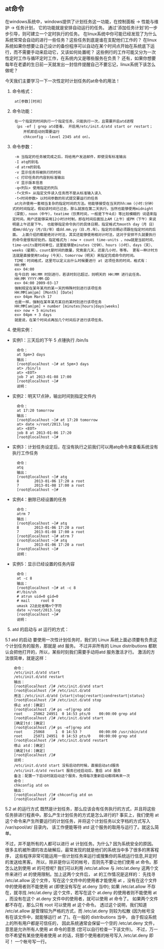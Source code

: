 ## at命令
在windows系统中，windows提供了计划任务这一功能，在控制面板 -> 性能与维护 -> 任务计划， 它的功能就是安排自动运行的任务。
通过'添加任务计划'的一步步引导，则可建立一个定时执行的任务。
在linux系统中你可能已经发现了为什么系统常常会自动的进行一些任务？这些任务到底是谁在支配他们工作的？
在linux系统如果你想要让自己设计的备份程序可以自动在某个时间点开始在系统底下运行，而不需要手动来启动它，又该如何处置呢？
这些例行的工作可能又分为一次性定时工作与循环定时工作，在系统内又是哪些服务在负责？
还有，如果你想要每年在老婆的生日前一天就发出一封信件提醒自己不要忘记，linux系统下该怎么做呢？

今天我们主要学习一下一次性定时计划任务的at命令的用法！
1. 命令格式：

        at[参数][时间]
2. 命令功能：

        在一个指定的时间执行一个指定任务，只能执行一次，且需要开启atd进程
        （ps -ef | grep atd查看， 开启用/etc/init.d/atd start or restart；
            开机即启动则需要运行
            chkconfig --level 2345 atd on）。
3. 命令参数：

        -m 当指定的任务被完成之后，将给用户发送邮件，即使没有标准输出
        -I atq的别名
        -d atrm的别名
        -v 显示任务将被执行的时间
        -c 打印任务的内容到标准输出
        -V 显示版本信息
        -q<列队> 使用指定的列队
        -f<文件> 从指定文件读入任务而不是从标准输入读入
        -t<时间参数> 以时间参数的形式提交要运行的任务
        at允许使用一套相当复杂的指定时间的方法。他能够接受在当天的hh:mm（小时:分钟）式的时间指定。假如该时间已过去，那么就放在第二天执行。当然也能够使用midnight（深夜），noon（中午），teatime（饮茶时间，一般是下午4点）等比较模糊的 词语来指定时间。用户还能够采用12小时计时制，即在时间后面加上AM（上午）或PM（下午）来说明是上午还是下午。 也能够指定命令执行的具体日期，指定格式为month day（月 日）或mm/dd/yy（月/日/年）或dd.mm.yy（日.月.年）。指定的日期必须跟在指定时间的后面。 上面介绍的都是绝对计时法，其实还能够使用相对计时法，这对于安排不久就要执行的命令是很有好处的。指定格式为：now + count time-units ，now就是当前时间，time-units是时间单位，这里能够是minutes（分钟）、hours（小时）、days（天）、weeks（星期）。count是时间的数量，究竟是几天，还是几小时，等等。 更有一种计时方法就是直接使用today（今天）、tomorrow（明天）来指定完成命令的时间。
        TIME：时间格式，这里可以定义出什么时候要进行 at 这项任务的时间，格式有：
        HH:MM
        ex> 04:00
        在今日的 HH:MM 时刻进行，若该时刻已超过，则明天的 HH:MM 进行此任务。
        HH:MM YYYY-MM-DD
        ex> 04:00 2009-03-17
        强制规定在某年某月的某一天的特殊时刻进行该项任务
        HH:MM[am|pm] [Month] [Date]
        ex> 04pm March 17
        也是一样，强制在某年某月某日的某时刻进行该项任务
        HH:MM[am|pm] + number [minutes|hours|days|weeks]
        ex> now + 5 minutes
        ex> 04pm + 3 days
        就是说，在某个时间点再加几个时间后才进行该项任务。
4. 使用实例：
* 实例1：三天后的下午 5 点锺执行 /bin/ls

        命令：
        at 5pm+3 days
        输出：
        [root@localhost ~]# at 5pm+3 days
        at> /bin/ls
        at> <EOT>
        job 7 at 2013-01-08 17:00
        [root@localhost ~]#
        说明：
* 实例2：明天17点钟，输出时间到指定文件内

        命令：
        at 17:20 tomorrow
        输出：
        [root@localhost ~]# at 17:20 tomorrow
        at> date >/root/2013.log
        at> <EOT>
        job 8 at 2013-01-06 17:20
        [root@localhost ~]#
* 实例3：计划任务设定后，在没有执行之前我们可以用atq命令来查看系统没有执行工作任务

        命令：
        atq
        输出：
        [root@localhost ~]# atq
        8       2013-01-06 17:20 a root
        7       2013-01-08 17:00 a root
        [root@localhost ~]#
* 实例4：删除已经设置的任务

        命令：
        atrm 7
        输出：
        [root@localhost ~]# atq
        8       2013-01-06 17:20 a root
        7       2013-01-08 17:00 a root
        [root@localhost ~]# atrm 7
        [root@localhost ~]# atq
        8       2013-01-06 17:20 a root
        [root@localhost ~]#
        说明：
* 实例5：显示已经设置的任务内容

        命令：
        at -c 8
        输出：
        [root@localhost ~]# at -c 8
        #!/bin/sh
        # atrun uid=0 gid=0
        # mail     root 0
        umask 22此处省略n个字符
        date >/root/2013.log
        [root@localhost ~]#
        说明：

5. atd 的启动与 at 运行的方式：

5.1 atd 的启动
要使用一次性计划任务时，我们的 Linux 系统上面必须要有负责这个计划任务的服务，那就是 atd 服务。
不过并非所有的 Linux distributions 都默认会把他打开的，所以，某些时刻我们需要手动将atd 服务激活才行。
激活的方法很简单，就是这样：

        命令：
        /etc/init.d/atd start
        /etc/init.d/atd restart
        输出：
        [root@localhost /]# /etc/init.d/atd start
        [root@localhost /]# /etc/init.d/atd
        用法：/etc/init.d/atd {start|stop|restart|condrestart|status}
        [root@localhost /]# /etc/init.d/atd stop
        停止 atd：[确定]
        [root@localhost /]# ps -ef|grep atd
        root     25062 24951  0 14:53 pts/0    00:00:00 grep atd
        [root@localhost /]# /etc/init.d/atd start
        [确定]td：[确定]
        [root@localhost /]# ps -ef|grep atd
        root     25068     1  0 14:53 ?        00:00:00 /usr/sbin/atd
        root     25071 24951  0 14:53 pts/0    00:00:00 grep atd
        [root@localhost /]# /etc/init.d/atd restart
        停止 atd：[确定]
        [确定]td：[确定]
        [root@localhost /]#
        说明：
        /etc/init.d/atd start 没有启动的时候，直接启动atd服务
        /etc/init.d/atd restart 服务已经启动后，重启 atd 服务
        备注：配置一下启动时就启动这个服务，免得每次重新启动都得再来一次
        命令：
        chkconfig atd on
        输出：
        [root@localhost /]# chkconfig atd on
        [root@localhost /]#

5.2 at 的运行方式
既然是计划任务，那么应该会有任务执行的方式，并且将这些任务排进行程表中。那么产生计划任务的方式是怎么进行的?
事实上，我们使用 at 这个命令来产生所要运行的计划任务，并将这个计划任务以文字档的方式写入 /var/spool/at/ 目录内，
该工作便能等待 atd 这个服务的取用与运行了。就这么简单。

不过，并不是所有的人都可以进行 at 计划任务。为什么? 因为系统安全的原因。
很多主机被所谓的攻击破解后，最常发现的就是他们的系统当中多了很多的黑客程序，
这些程序非常可能运用一些计划任务来运行或搜集你的系统运行信息,并定时的发送给黑客。
所以，除非是你认可的帐号，否则先不要让他们使用 at 命令。那怎么达到使用 at 的可控呢?
我们可以利用 /etc/at.allow 与 /etc/at.deny 这两个文件来进行 at 的使用限制。加上这两个文件后， at 的工作情况是这样的：
先找寻 /etc/at.allow 这个文件，写在这个文件中的使用者才能使用 at ，没有在这个文件中的使用者则不能使用 at (即使没有写在 at.deny 当中);
如果 /etc/at.allow 不存在，就寻找 /etc/at.deny 这个文件，若写在这个 at.deny 的使用者则不能使用 at ，而没有在这个 at.deny 文件中的使用者，就可以使用 at 命令了。
如果两个文件都不存在，那么只有 root 可以使用 at 这个命令。
透过这个说明，我们知道 /etc/at.allow 是管理较为严格的方式，而 /etc/at.deny 则较为松散 (因为帐号没有在该文件中，就能够运行 at 了)。在一般的 distributions 当中，
由于假设系统上的所有用户都是可信任的， 因此系统通常会保留一个空的 /etc/at.deny 文件，意思是允许所有人使用 at 命令的意思 (您可以自行检查一下该文件)。
不过，万一你不希望有某些使用者使用 at 的话，将那个使用者的帐号写入 /etc/at.deny 即可！ 一个帐号写一行。

